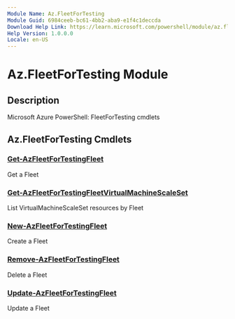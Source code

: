 ```yaml
---
Module Name: Az.FleetForTesting
Module Guid: 6984ceeb-bc61-4bb2-aba9-e1f4c1deccda
Download Help Link: https://learn.microsoft.com/powershell/module/az.fleetfortesting
Help Version: 1.0.0.0
Locale: en-US
---
```


# Az.FleetForTesting Module
## Description
Microsoft Azure PowerShell: FleetForTesting cmdlets

## Az.FleetForTesting Cmdlets
### [Get-AzFleetForTestingFleet](Get-AzFleetForTestingFleet.md)
Get a Fleet

### [Get-AzFleetForTestingFleetVirtualMachineScaleSet](Get-AzFleetForTestingFleetVirtualMachineScaleSet.md)
List VirtualMachineScaleSet resources by Fleet

### [New-AzFleetForTestingFleet](New-AzFleetForTestingFleet.md)
Create a Fleet

### [Remove-AzFleetForTestingFleet](Remove-AzFleetForTestingFleet.md)
Delete a Fleet

### [Update-AzFleetForTestingFleet](Update-AzFleetForTestingFleet.md)
Update a Fleet

